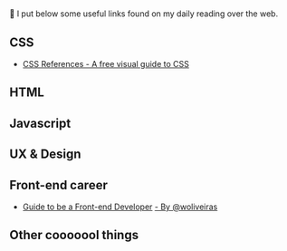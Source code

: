 # <Awesome-links>
:memo: I put below some useful links found on my daily reading over the web. 

## CSS
- [CSS References - A free visual guide to CSS](http://cssreference.io/?utm_source=codropscollective)

## HTML 

## Javascript

## UX & Design

## Front-end career
- [Guide to be a Front-end Developer](https://github.com/woliveiras/front-end-career) [ - By @woliveiras](https://github.com/woliveiras)

## Other cooooool things